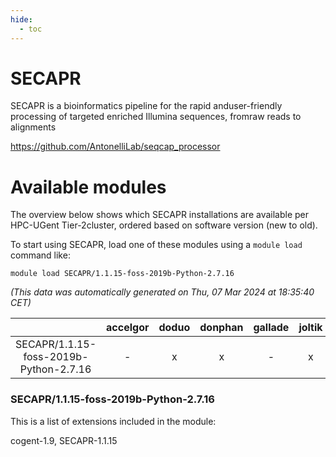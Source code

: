 ```yaml
---
hide:
  - toc
---
```


SECAPR
======


SECAPR is a bioinformatics pipeline for the rapid anduser-friendly processing of targeted enriched Illumina sequences, fromraw reads to alignments

https://github.com/AntonelliLab/seqcap_processor
# Available modules


The overview below shows which SECAPR installations are available per HPC-UGent Tier-2cluster, ordered based on software version (new to old).

To start using SECAPR, load one of these modules using a `module load` command like:

```shell
module load SECAPR/1.1.15-foss-2019b-Python-2.7.16
```

*(This data was automatically generated on Thu, 07 Mar 2024 at 18:35:40 CET)*  

| |accelgor|doduo|donphan|gallade|joltik|skitty|
| :---: | :---: | :---: | :---: | :---: | :---: | :---: |
|SECAPR/1.1.15-foss-2019b-Python-2.7.16|-|x|x|-|x|x|


### SECAPR/1.1.15-foss-2019b-Python-2.7.16

This is a list of extensions included in the module:

cogent-1.9, SECAPR-1.1.15